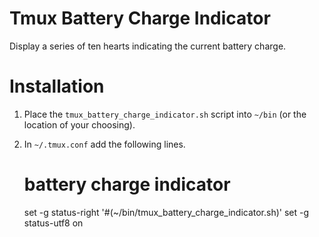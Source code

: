 # Tmux Battery Charge Indicator
Display a series of ten hearts indicating the current battery charge.

# Installation
1) Place the `tmux_battery_charge_indicator.sh` script into `~/bin` (or the location of your choosing).
2) In `~/.tmux.conf` add the following lines.

    # battery charge indicator
    set -g status-right '#(~/bin/tmux_battery_charge_indicator.sh)'
    set -g status-utf8 on
